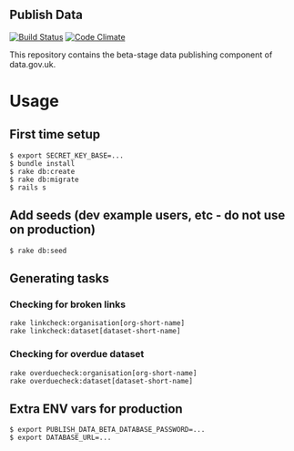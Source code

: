 ## Publish Data

[![Build Status](https://travis-ci.org/datagovuk/publish_data_beta.svg?branch=master)](https://travis-ci.org/datagovuk/publish_data_beta)
[![Code Climate](https://codeclimate.com/github/datagovuk/publish_data_beta/badges/gpa.svg)](https://codeclimate.com/github/datagovuk/publish_data_beta)

This repository contains the beta-stage data publishing component of data.gov.uk.

# Usage

## First time setup
```
$ export SECRET_KEY_BASE=...
$ bundle install
$ rake db:create
$ rake db:migrate
$ rails s
```

## Add seeds (dev example users, etc - do not use on production)
```
$ rake db:seed
```

## Generating tasks

### Checking for broken links

```
rake linkcheck:organisation[org-short-name]
rake linkcheck:dataset[dataset-short-name]
```

### Checking for overdue dataset

```
rake overduecheck:organisation[org-short-name]
rake overduecheck:dataset[dataset-short-name]
```

## Extra ENV vars for production
```
$ export PUBLISH_DATA_BETA_DATABASE_PASSWORD=...
$ export DATABASE_URL=...
```

